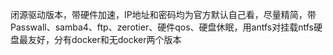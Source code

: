 闭源驱动版本，带硬件加速，IP地址和密码均为官方默认自己看，尽量精简，带Passwall、samba4、ftp、zerotier、硬件qos、硬盘休眠，用antfs对挂载ntfs硬盘最友好，分有docker和无docker两个版本
